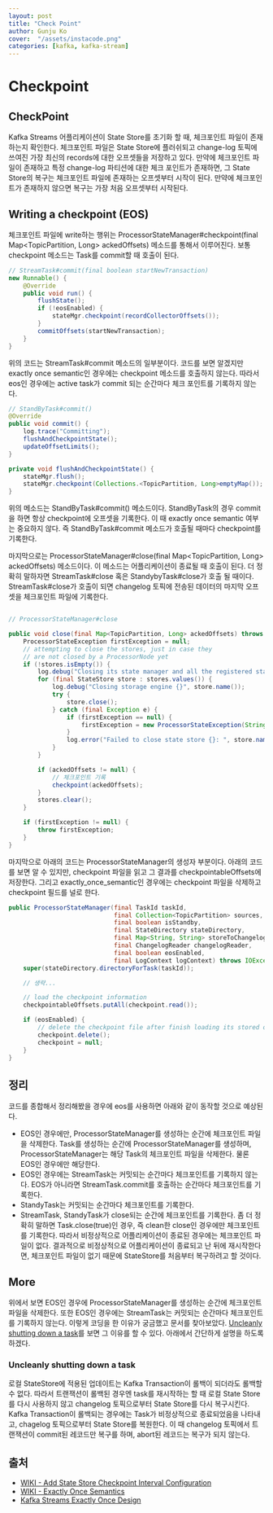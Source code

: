 ```yaml
---
layout: post
title: "Check Point" 
author: Gunju Ko
cover:  "/assets/instacode.png" 
categories: [kafka, kafka-stream]
---
```


# Checkpoint

## CheckPoint
Kafka Streams 어플리케이션이 State Store를 초기화 할 때, 체크포인트 파일이 존재하는지 확인한다. 체크포인트 파일은 State Store에 플러쉬되고 change-log 토픽에 쓰여진 가장 최신의 records에 대한 오프셋들을 저장하고 있다. 만약에 체크포인트 파일이 존재하고 특정 change-log 파티션에 대한 체크 포인트가 존재하면, 그 State Store의 복구는 체크포인트 파일에 존재하는 오프셋부터 시작이 된다. 만약에 체크포인트가 존재하지 않으면 복구는 가장 처음 오프셋부터 시작된다. 

## Writing a checkpoint (EOS)
체크포인트 파일에 write하는 행위는 ProcessorStateManager#checkpoint(final Map<TopicPartition, Long> ackedOffsets) 메소드를 통해서 이루어진다. 보통 checkpoint 메소드는 Task를 commit할 때 호출이 된다. 

``` java
// StreamTask#commit(final boolean startNewTransaction)
new Runnable() {
    @Override
    public void run() {
        flushState();
        if (!eosEnabled) {
            stateMgr.checkpoint(recordCollectorOffsets());
        }
        commitOffsets(startNewTransaction);
    }
}
```


위의 코드는 StreamTask#commit 메소드의 일부분이다. 코드를 보면 알겠지만 exactly once semantic인 경우에는 checkpoint 메소드를 호출하지 않는다. 따라서 eos인 경우에는 active task가 commit 되는 순간마다 체크 포인트를 기록하지 않는다.

``` java
// StandByTask#commit()
@Override
public void commit() {
    log.trace("Committing");
    flushAndCheckpointState();
    updateOffsetLimits();
}

private void flushAndCheckpointState() {
    stateMgr.flush();
    stateMgr.checkpoint(Collections.<TopicPartition, Long>emptyMap());
}
```

위의 메소드는 StandByTask#commit() 메소드이다. StandByTask의 경우 commit을 하면 항상 checkpoint에 오프셋을 기록한다. 이 때 exactly once semantic 여부는 중요하지 않다. 즉 StandByTask#commit 메소드가 호출될 때마다 checkpoint를 기록한다.

마지막으로는 ProcessorStateManager#close(final Map<TopicPartition, Long> ackedOffsets) 메소드이다. 이 메소드는 어플리케이션이 종료될 때 호출이 된다. 더 정확히 말하자면 StreamTask#close 혹은 StandybyTask#close가 호출 될 때이다. StreamTask#close가 호출이 되면 changelog 토픽에 전송된 데이터의 마지막 오프셋을 체크포인트 파일에 기록한다.

``` java

// ProcessorStateManager#close

public void close(final Map<TopicPartition, Long> ackedOffsets) throws ProcessorStateException {
    ProcessorStateException firstException = null;
    // attempting to close the stores, just in case they
    // are not closed by a ProcessorNode yet
    if (!stores.isEmpty()) {
        log.debug("Closing its state manager and all the registered state stores");
        for (final StateStore store : stores.values()) {
            log.debug("Closing storage engine {}", store.name());
            try {
                store.close();
            } catch (final Exception e) {
                if (firstException == null) {
                    firstException = new ProcessorStateException(String.format("%sFailed to close state store %s", logPrefix, store.name()), e);
                }
                log.error("Failed to close state store {}: ", store.name(), e);
            }
        }

        if (ackedOffsets != null) {
	        // 체크포인트 기록
            checkpoint(ackedOffsets);
        }
        stores.clear();
    }

    if (firstException != null) {
        throw firstException;
    }
}
```

마지막으로 아래의 코드는 ProcessorStateManager의 생성자 부분이다. 아래의 코드를 보면 알 수 있지만, checkpoint 파일을 읽고 그 결과를 checkpointableOffsets에 저장한다. 그리고 exactly_once_semantic인 경우에는 checkpoint 파일을 삭제하고 checkpoint 필드를 널로 한다.

``` java
public ProcessorStateManager(final TaskId taskId,
                             final Collection<TopicPartition> sources,
                             final boolean isStandby,
                             final StateDirectory stateDirectory,
                             final Map<String, String> storeToChangelogTopic,
                             final ChangelogReader changelogReader,
                             final boolean eosEnabled,
                             final LogContext logContext) throws IOException {
    super(stateDirectory.directoryForTask(taskId));

	// 생략...

    // load the checkpoint information
    checkpointableOffsets.putAll(checkpoint.read());

    if (eosEnabled) {
        // delete the checkpoint file after finish loading its stored offsets
        checkpoint.delete();
        checkpoint = null;
    }
}
```

## 정리
코드를 종합해서 정리해봤을 경우에 eos를 사용하면 아래와 같이 동작할 것으로 예상된다.
* EOS인 경우에만, ProcessorStateManager를 생성하는 순간에 체크포인트 파일을 삭제한다.  Task를 생성하는 순간에 ProcessorStateManager를 생성하며, ProcessorStateManager는 해당 Task의 체크포인트 파일을 삭제한다. 물론 EOS인 경우에만 해당한다.
* EOS인 경우에는 StreamTask는 커밋되는 순간마다 체크포인트를 기록하지 않는다. EOS가 아니라면 StreamTask.commit를 호출하는 순간마다 체크포인트를 기록한다.
* StandyTask는 커밋되는 순간마다 체크포인트를 기록한다.
* StreamTask, StandyTask가 close되는 순간에 체크포인트를 기록한다. 좀 더 정확히 말하면 Task.close(true)인 경우, 즉 clean한 close인 경우에만 체크포인트를 기록한다. 따라서 비정상적으로 어플리케이션이 종료된 경우에는 체크포인트 파일이 없다. 결과적으로 비정상적으로 어플리케이션이 종료되고 난 뒤에 재시작한다면, 체크포인트 파일이 없기 때문에 StateStore를 처음부터 복구하려고 할 것이다.

## More
위에서 보면 EOS인 경우에 ProcessorStateManager를 생성하는 순간에 체크포인트 파일을 삭제한다. 또한 EOS인 경우에는 StreamTask는 커밋되는 순간마다 체크포인트를 기록하지 않는다. 이렇게 코딩을 한 이유가 궁금했고 문서를 찾아보았다. [Uncleanly shutting down a task](https://cwiki.apache.org/confluence/display/KAFKA/KIP-129%3A+Streams+Exactly-Once+Semantics)를 보면 그 이유를 할 수 있다. 아래에서 간단하게 설명을 하도록 하겠다.

### Uncleanly shutting down a task
로컬 StateStore에 적용된 업데이트는 Kafka Transaction이 롤백이 되더라도 롤백할 수 없다. 따라서 트랜잭션이 롤백된 경우엔 task를 재시작하는 할 때 로컬 State Store를 다시 사용하지 않고 changelog 토픽으로부터 State Store를 다시 복구시킨다. Kafka Transaction이 롤백되는 경우에는 Task가 비정상적으로 종료되었음을 나타내고, chagelog 토픽으로부터 State Store를 복원한다. 이 때 changelog 토픽에서 트랜잭션이 commit된 레코드만 복구를 하며, abort된 레코드는 복구가 되지 않는다.

## 출처
* [WIKI - Add State Store Checkpoint Interval Configuration](https://cwiki.apache.org/confluence/display/KAFKA/KIP-116%3A+Add+State+Store+Checkpoint+Interval+Configuration)
* [WIKI - Exactly Once Semantics](https://cwiki.apache.org/confluence/display/KAFKA/KIP-129%3A+Streams+Exactly-Once+Semantics)
* [Kafka Streams Exactly Once Design](https://docs.google.com/document/d/1pGZ8xtOOyGwDYgH5vA6h19zOMMaduFK1DAB8_gBYA2c/edit#)

